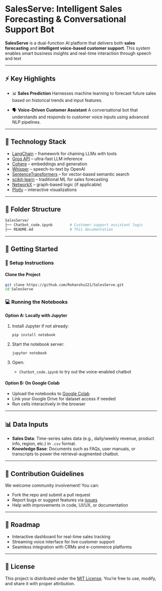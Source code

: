 # SalesServe: Intelligent Sales Forecasting & Conversational Support Bot

**SalesServe** is a dual-function AI platform that delivers both **sales forecasting** and **intelligent voice-based customer support**. This system enables smart business insights and real-time interaction through speech and text

---

## ⚡ Key Highlights

* 📊 **Sales Prediction**
  Harnesses machine learning to forecast future sales based on historical trends and input features.

* 🗣️ **Voice-Driven Customer Assistant**
  A conversational bot that understands and responds to customer voice inputs using advanced NLP pipelines.

---

## 🧰 Technology Stack

* [LangChain](https://www.langchain.com/) – framework for chaining LLMs with tools
* [Groq API](https://groq.com/) – ultra-fast LLM inference
* [Cohere](https://cohere.ai/) – embeddings and generation
* [Whisper](https://openai.com/research/whisper) – speech-to-text by OpenAI
* [SentenceTransformers](https://www.sbert.net/) – for vector-based semantic search
* [scikit-learn](https://scikit-learn.org/) – traditional ML for sales forecasting
* [NetworkX](https://networkx.org/) – graph-based logic (if applicable)
* [Plotly](https://plotly.com/) – interactive visualizations

---

## 📁 Folder Structure

```bash
SalesServe/
├── Chatbot_code.ipynb        # Customer support assistant logic
├── README.md                 # This documentation
```

---

## 🧪 Getting Started

### 🔧 Setup Instructions

#### Clone the Project

```bash
git clone https://github.com/Rohanshu121/SalesServe.git
cd SalesServe
```

### 💻 Running the Notebooks

#### Option A: Locally with Jupyter

1. Install Jupyter if not already:

   ```bash
   pip install notebook
   ```

2. Start the notebook server:

   ```bash
   jupyter notebook
   ```

3. Open:

   * `Chatbot_code.ipynb` to try out the voice-enabled chatbot

#### Option B: On Google Colab

* Upload the notebooks to [Google Colab](https://colab.research.google.com/)
* Link your Google Drive for dataset access if needed
* Run cells interactively in the browser

---

## 📊 Data Inputs

* **Sales Data**: Time-series sales data (e.g., daily/weekly revenue, product info, region, etc.) in `.csv` format.
* **Knowledge Base**: Documents such as FAQs, user manuals, or transcripts to power the retrieval-augmented chatbot.

---

## 🙌 Contribution Guidelines

We welcome community involvement! You can:

* Fork the repo and submit a pull request
* Report bugs or suggest features via [issues](https://github.com/Rohanshu121/SalesServe/issues)
* Help with improvements in code, UI/UX, or documentation

---

## 🔮 Roadmap

* Interactive dashboard for real-time sales tracking
* Streaming voice interface for live customer support
* Seamless integration with CRMs and e-commerce platforms

---

## 📄 License

This project is distributed under the [MIT License](LICENSE). You’re free to use, modify, and share it with proper attribution.
